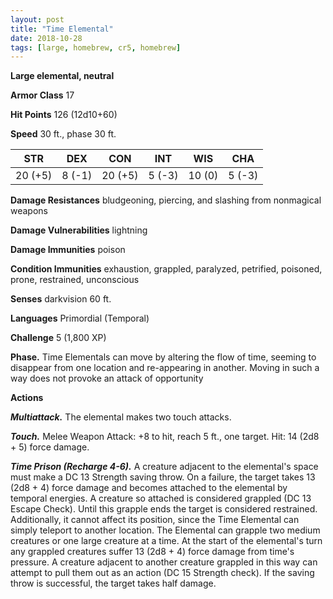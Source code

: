 ```yaml
---
layout: post
title: "Time Elemental"
date: 2018-10-28
tags: [large, homebrew, cr5, homebrew]
---
```


**Large elemental, neutral**

**Armor Class** 17

**Hit Points** 126 (12d10+60)

**Speed** 30 ft., phase 30 ft.

|   STR   |   DEX   |   CON   |   INT   |   WIS   |   CHA   |
|:-----:|:-----:|:-----:|:-----:|:-----:|:-----:|
| 20 (+5) | 8 (-1) | 20 (+5) | 5 (-3) | 10 (0) | 5 (-3) |

**Damage Resistances** bludgeoning, piercing, and slashing from nonmagical weapons

**Damage Vulnerabilities** lightning

**Damage Immunities** poison

**Condition Immunities** exhaustion, grappled, paralyzed, petrified, poisoned, prone, restrained, unconscious

**Senses** darkvision 60 ft.

**Languages** Primordial (Temporal)

**Challenge** 5 (1,800 XP)

**Phase.** Time Elementals can move by altering the flow of time, seeming to disappear from one location and re-appearing in another.  Moving in such a way does not provoke an attack of opportunity

**Actions**

***Multiattack.*** The elemental makes two touch attacks.

***Touch.*** Melee Weapon Attack: +8 to hit, reach 5 ft., one target. Hit: 14 (2d8 + 5) force damage.

***Time Prison (Recharge 4-6).*** A creature adjacent to the elemental's space must make a DC 13 Strength saving throw. On a failure, the target takes 13 (2d8 + 4) force damage and becomes attached to the elemental by temporal energies.  A creature so attached is considered grappled (DC 13 Escape Check).  Until this grapple ends the target is considered restrained.  Additionally, it cannot affect its position, since the Time Elemental can simply teleport to another location.  The Elemental can grapple two medium creatures or one large creature at a time.  At the start of the elemental's turn any grappled creatures suffer 13 (2d8 + 4) force damage from time's pressure.  A creature adjacent to another creature grappled in this way can attempt to pull them out as an action (DC 15 Strength check).  If the saving throw is successful, the target takes half damage.